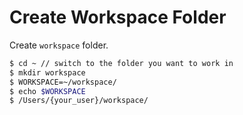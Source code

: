 # Create Workspace Folder

Create `workspace` folder.

```bash
$ cd ~ // switch to the folder you want to work in
$ mkdir workspace
$ WORKSPACE=~/workspace/
$ echo $WORKSPACE
$ /Users/{your_user}/workspace/
```

